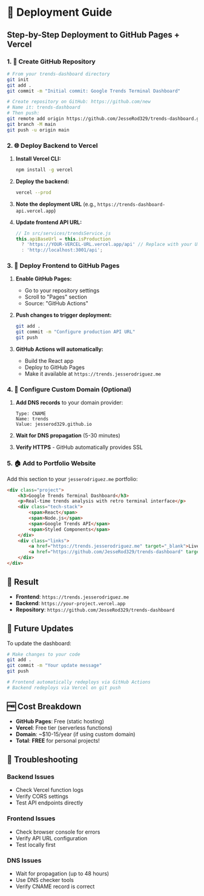 # 🚀 Deployment Guide

## Step-by-Step Deployment to GitHub Pages + Vercel

### 1. 📁 Create GitHub Repository

```bash
# From your trends-dashboard directory
git init
git add .
git commit -m "Initial commit: Google Trends Terminal Dashboard"

# Create repository on GitHub: https://github.com/new
# Name it: trends-dashboard
# Then push:
git remote add origin https://github.com/JesseRod329/trends-dashboard.git
git branch -M main
git push -u origin main
```

### 2. 🌐 Deploy Backend to Vercel

1. **Install Vercel CLI:**
   ```bash
   npm install -g vercel
   ```

2. **Deploy the backend:**
   ```bash
   vercel --prod
   ```

3. **Note the deployment URL** (e.g., `https://trends-dashboard-api.vercel.app`)

4. **Update frontend API URL:**
   ```javascript
   // In src/services/trendsService.js
   this.apiBaseUrl = this.isProduction 
     ? 'https://YOUR-VERCEL-URL.vercel.app/api' // Replace with your URL
     : 'http://localhost:3001/api';
   ```

### 3. 🎯 Deploy Frontend to GitHub Pages

1. **Enable GitHub Pages:**
   - Go to your repository settings
   - Scroll to "Pages" section
   - Source: "GitHub Actions"

2. **Push changes to trigger deployment:**
   ```bash
   git add .
   git commit -m "Configure production API URL"
   git push
   ```

3. **GitHub Actions will automatically:**
   - Build the React app
   - Deploy to GitHub Pages
   - Make it available at `https://trends.jesserodriguez.me`

### 4. 🔧 Configure Custom Domain (Optional)

1. **Add DNS records** to your domain provider:
   ```
   Type: CNAME
   Name: trends
   Value: jesserod329.github.io
   ```

2. **Wait for DNS propagation** (5-30 minutes)

3. **Verify HTTPS** - GitHub automatically provides SSL

### 5. 🏠 Add to Portfolio Website

Add this section to your `jesserodriguez.me` portfolio:

```html
<div class="project">
    <h3>Google Trends Terminal Dashboard</h3>
    <p>Real-time trends analysis with retro terminal interface</p>
    <div class="tech-stack">
        <span>React</span>
        <span>Node.js</span>
        <span>Google Trends API</span>
        <span>Styled Components</span>
    </div>
    <div class="links">
        <a href="https://trends.jesserodriguez.me" target="_blank">Live Demo</a>
        <a href="https://github.com/JesseRod329/trends-dashboard" target="_blank">GitHub</a>
    </div>
</div>
```

## 🎉 Result

- **Frontend**: `https://trends.jesserodriguez.me`
- **Backend**: `https://your-project.vercel.app`
- **Repository**: `https://github.com/JesseRod329/trends-dashboard`

## 🔄 Future Updates

To update the dashboard:

```bash
# Make changes to your code
git add .
git commit -m "Your update message"
git push

# Frontend automatically redeploys via GitHub Actions
# Backend redeploys via Vercel on git push
```

## 🆓 Cost Breakdown

- **GitHub Pages**: Free (static hosting)
- **Vercel**: Free tier (serverless functions)
- **Domain**: ~$10-15/year (if using custom domain)
- **Total**: **FREE** for personal projects!

## 🐛 Troubleshooting

### Backend Issues
- Check Vercel function logs
- Verify CORS settings
- Test API endpoints directly

### Frontend Issues
- Check browser console for errors
- Verify API URL configuration
- Test locally first

### DNS Issues
- Wait for propagation (up to 48 hours)
- Use DNS checker tools
- Verify CNAME record is correct
